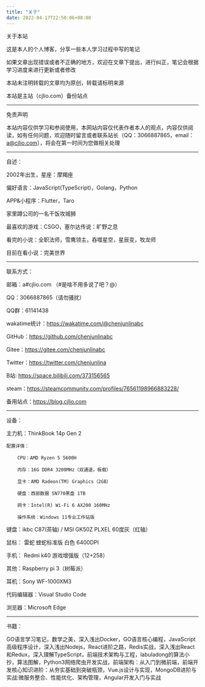 ```yaml
---
title: "关于"
date: 2022-04-17T22:50:06+08:00
---
```






关于本站

这是本人的个人博客，分享一些本人学习过程中写的笔记


如果文章出现错误或者不正确的地方，欢迎在文章下提出，进行纠正，笔记会根据学习进度来进行更新或者修改

本站未注明转载的文章均为原创，转载请标明来源

本站是主站（cjlio.com）备份站点



---


免责声明

本站内容仅供学习和参阅使用，本网站内容仅代表作者本人的观点，内容仅供阅读，如有任何问题，欢迎随时留言或者联系站长（QQ：3066887865，email：a@cjlio.com），将会在第一时间为您做相关处理



---

自述：

2002年出生，星座：摩羯座

偏好语言：JavaScript(TypeScript)，Golang，Python

APP&小程序：Flutter，Taro

家里蹲公司的一名干饭攻城狮

最喜欢的游戏：CSGO，塞尔达传说：旷野之息

看完的小说：全职法师，雪鹰领主，吞噬星空，星辰变，牧龙师

目前在看小说：完美世界


---

联系方式：

邮箱：a#cjlio.com （#是啥不用多说了吧？@）

QQ：3066887865（请勿骚扰）

QQ群：61141438

wakatime统计：https://wakatime.com/@chenjunlinabc

GitHub：https://github.com/chenjunlinabc

Gitee：https://gitee.com/chenjunlinabc

Twitter：https://twitter.com/chenjunlina

B站: https://space.bilibili.com/373156565

steam：https://steamcommunity.com/profiles/76561198966883228/

备用站点：https://blog.cjlio.com


---


设备：

主力机：ThinkBook 14p Gen 2

    配置详情：
    
        CPU：AMD Ryzen 5 5600H
    
        内存：16G DDR4 3200MHz（双通道，板载）
    
        显卡：AMD Radeon(TM) Graphics（2GB）
    
        硬盘：西部数据 SN770黑盘 1TB
    
        网卡：Intel(R) Wi-Fi 6 AX200 160MHz
    
        操作系统：Windows 11专业工作站版


键盘：ikbc C87(茶轴) /  MSI GK50Z PLXEL 60度灰（红轴）

鼠标： 雷蛇 蝰蛇标准版 白色 6400DPI 

手机： Redmi k40 游戏增强版（12+258）

其他：Raspberry pi 3（树莓派）

耳机：Sony WF-1000XM3

代码编辑器：Visual Studio Code

浏览器：Microsoft Edge



---

书籍：

GO语言学习笔记，数学之美，深入浅出Docker，GO语言核心编程，JavaScript高级程序设计，深入浅出Nodejs，React进阶之路，Redis实战，深入浅出React和Redux，深入理解TypeScript，前端技术架构与工程，labuladong的算法小抄，算法图解，Python3网络爬虫开发实战，前端架构：从入门到微前端，前端开发核心知识进阶：从夯实基础到突破瓶颈，Vue.js设计与实现，MongoDB进阶与实战:微服务整合、性能优化、架构管理，Angular开发入门与实战
